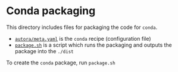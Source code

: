 # Conda packaging

This directory includes files for packaging the code for `conda`.
- [`autora/meta.yaml`](./autora/meta.yaml) is the `conda` recipe (configuration file)
- [`package.sh`](./publish-on-anaconda-org.sh) is a script which runs the packaging and outputs the package into the `./dist`

To create the `conda` package, run `package.sh`
